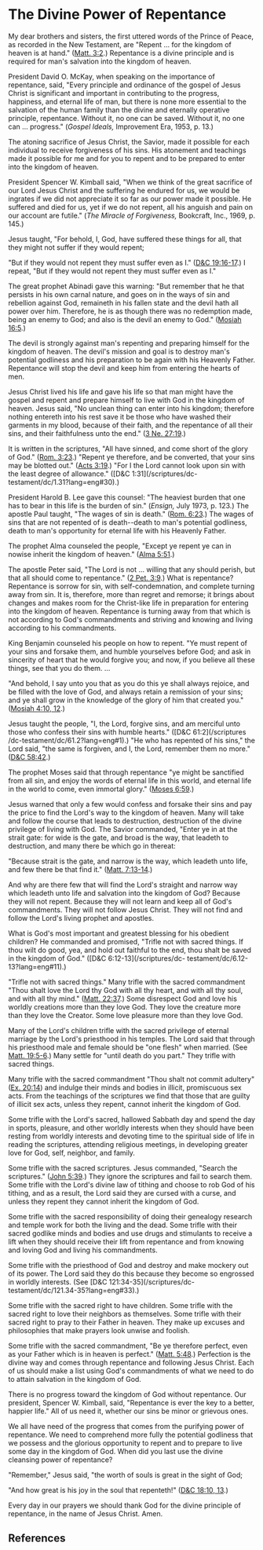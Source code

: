 # The Divine Power of Repentance

My dear brothers and sisters, the first uttered words of the Prince of Peace,
as recorded in the New Testament, are "Repent ... for the kingdom of heaven is
at hand." ([Matt. 3:2](/scriptures/nt/matt/3.2?lang=eng#1).) Repentance is a
divine principle and is required for man's salvation into the kingdom of
heaven.

President David O. McKay, when speaking on the importance of repentance, said,
"Every principle and ordinance of the gospel of Jesus Christ is significant
and important in contributing to the progress, happiness, and eternal life of
man, but there is none more essential to the salvation of the human family
than the divine and eternally operative principle, repentance. Without it, no
one can be saved. Without it, no one can ... progress." (_Gospel Ideals,_
Improvement Era, 1953, p. 13.)

The atoning sacrifice of Jesus Christ, the Savior, made it possible for each
individual to receive forgiveness of his sins. His atonement and teachings
made it possible for me and for you to repent and to be prepared to enter into
the kingdom of heaven.

President Spencer W. Kimball said, "When we think of the great sacrifice of
our Lord Jesus Christ and the suffering he endured for us, we would be
ingrates if we did not appreciate it so far as our power made it possible. He
suffered and died for us, yet if we do not repent, all his anguish and pain on
our account are futile." (_The Miracle of Forgiveness,_ Bookcraft, Inc., 1969,
p. 145.)

Jesus taught, "For behold, I, God, have suffered these things for all, that
they might not suffer if they would repent;

"But if they would not repent they must suffer even as I." ([D&amp;C
19:16-17](/scriptures/dc-testament/dc/19.16-17?lang=eng#15).) I repeat, "But
if they would not repent they must suffer even as I."

The great prophet Abinadi gave this warning: "But remember that he that
persists in his own carnal nature, and goes on in the ways of sin and
rebellion against God, remaineth in his fallen state and the devil hath all
power over him. Therefore, he is as though there was no redemption made, being
an enemy to God; and also is the devil an enemy to God." ([Mosiah
16:5](/scriptures/bofm/mosiah/16.5?lang=eng#4).)

The devil is strongly against man's repenting and preparing himself for the
kingdom of heaven. The devil's mission and goal is to destroy man's potential
godliness and his preparation to be again with his Heavenly Father. Repentance
will stop the devil and keep him from entering the hearts of men.

Jesus Christ lived his life and gave his life so that man might have the
gospel and repent and prepare himself to live with God in the kingdom of
heaven. Jesus said, "No unclean thing can enter into his kingdom; therefore
nothing entereth into his rest save it be those who have washed their garments
in my blood, because of their faith, and the repentance of all their sins, and
their faithfulness unto the end." ([3 Ne.
27:19](/scriptures/bofm/3-ne/27.19?lang=eng#18).)

It is written in the scriptures, "All have sinned, and come short of the glory
of God." ([Rom. 3:23](/scriptures/nt/rom/3.23?lang=eng#22).) "Repent ye
therefore, and be converted, that your sins may be blotted out." ([Acts
3:19](/scriptures/nt/acts/3.19?lang=eng#18).) "For I the Lord cannot look upon
sin with the least degree of allowance." ([D&amp;C 1:31](/scriptures/dc-
testament/dc/1.31?lang=eng#30).)

President Harold B. Lee gave this counsel: "The heaviest burden that one has
to bear in this life is the burden of sin." (_Ensign,_ July 1973, p. 123.) The
apostle Paul taught, "The wages of sin is death." ([Rom.
6:23](/scriptures/nt/rom/6.23?lang=eng#22).) The wages of sins that are not
repented of is death--death to man's potential godliness, death to man's
opportunity for eternal life with his Heavenly Father.

The prophet Alma counseled the people, "Except ye repent ye can in nowise
inherit the kingdom of heaven." ([Alma
5:51](/scriptures/bofm/alma/5.51?lang=eng#50).)

The apostle Peter said, "The Lord is not ... willing that any should perish, but
that all should come to repentance." ([2 Pet.
3:9](/scriptures/nt/2-pet/3.9?lang=eng#8).) What is repentance? Repentance is
sorrow for sin, with self-condemnation, and complete turning away from sin. It
is, therefore, more than regret and remorse; it brings about changes and makes
room for the Christ-like life in preparation for entering into the kingdom of
heaven. Repentance is turning away from that which is not according to God's
commandments and striving and knowing and living according to his
commandments.

King Benjamin counseled his people on how to repent. "Ye must repent of your
sins and forsake them, and humble yourselves before God; and ask in sincerity
of heart that he would forgive you; and now, if you believe all these things,
see that you do them. ...

"And behold, I say unto you that as you do this ye shall always rejoice, and
be filled with the love of God, and always retain a remission of your sins;
and ye shall grow in the knowledge of the glory of him that created you."
([Mosiah 4:10, 12](/scriptures/bofm/mosiah/4.10,12?lang=eng#9).)

Jesus taught the people, "I, the Lord, forgive sins, and am merciful unto
those who confess their sins with humble hearts." ([D&amp;C 61:2](/scriptures
/dc-testament/dc/61.2?lang=eng#1).) "He who has repented of his sins," the
Lord said, "the same is forgiven, and I, the Lord, remember them no more."
([D&amp;C 58:42](/scriptures/dc-testament/dc/58.42?lang=eng#41).)

The prophet Moses said that through repentance "ye might be sanctified from
all sin, and enjoy the words of eternal life in this world, and eternal life
in the world to come, even immortal glory." ([Moses
6:59](/scriptures/pgp/moses/6.59?lang=eng#58).)

Jesus warned that only a few would confess and forsake their sins and pay the
price to find the Lord's way to the kingdom of heaven. Many will take and
follow the course that leads to destruction, destruction of the divine
privilege of living with God. The Savior commanded, "Enter ye in at the strait
gate: for wide is the gate, and broad is the way, that leadeth to destruction,
and many there be which go in thereat:

"Because strait is the gate, and narrow is the way, which leadeth unto life,
and few there be that find it." ([Matt.
7:13-14](/scriptures/nt/matt/7.13-14?lang=eng#12).)

And why are there few that will find the Lord's straight and narrow way which
leadeth unto life and salvation into the kingdom of God? Because they will not
repent. Because they will not learn and keep all of God's commandments. They
will not follow Jesus Christ. They will not find and follow the Lord's living
prophet and apostles.

What is God's most important and greatest blessing for his obedient children?
He commanded and promised, "Trifle not with sacred things. If thou wilt do
good, yea, and hold out faithful to the end, thou shalt be saved in the
kingdom of God." ([D&amp;C 6:12-13](/scriptures/dc-
testament/dc/6.12-13?lang=eng#11).)

"Trifle not with sacred things." Many trifle with the sacred commandment "Thou
shalt love the Lord thy God with all thy heart, and with all thy soul, and
with all thy mind." ([Matt. 22:37](/scriptures/nt/matt/22.37?lang=eng#36).)
Some disrespect God and love his worldly creations more than they love God.
They love the creature more than they love the Creator. Some love pleasure
more than they love God.

Many of the Lord's children trifle with the sacred privilege of eternal
marriage by the Lord's priesthood in his temples. The Lord said that through
his priesthood male and female should be "one flesh" when married. (See [Matt.
19:5-6](/scriptures/nt/matt/19.5-6?lang=eng#4).) Many settle for "until death
do you part." They trifle with sacred things.

Many trifle with the sacred commandment "Thou shalt not commit adultery" ([Ex.
20:14](/scriptures/ot/ex/20.14?lang=eng#13)) and indulge their minds and
bodies in illicit, promiscuous sex acts. From the teachings of the scriptures
we find that those that are guilty of illicit sex acts, unless they repent,
cannot inherit the kingdom of God.

Some trifle with the Lord's sacred, hallowed Sabbath day and spend the day in
sports, pleasure, and other worldly interests when they should have been
resting from worldly interests and devoting time to the spiritual side of life
in reading the scriptures, attending religious meetings, in developing greater
love for God, self, neighbor, and family.

Some trifle with the sacred scriptures. Jesus commanded, "Search the
scriptures." ([John 5:39](/scriptures/nt/john/5.39?lang=eng#38).) They ignore
the scriptures and fail to search them. Some trifle with the Lord's divine law
of tithing and choose to rob God of his tithing, and as a result, the Lord
said they are cursed with a curse, and unless they repent they cannot inherit
the kingdom of God.

Some trifle with the sacred responsibility of doing their genealogy research
and temple work for both the living and the dead. Some trifle with their
sacred godlike minds and bodies and use drugs and stimulants to receive a lift
when they should receive their lift from repentance and from knowing and
loving God and living his commandments.

Some trifle with the priesthood of God and destroy and make mockery out of its
power. The Lord said they do this because they become so engrossed in worldly
interests. (See [D&amp;C 121:34-35](/scriptures/dc-
testament/dc/121.34-35?lang=eng#33).)

Some trifle with the sacred right to have children. Some trifle with the
sacred right to love their neighbors as themselves. Some trifle with their
sacred right to pray to their Father in heaven. They make up excuses and
philosophies that make prayers look unwise and foolish.

Some trifle with the sacred commandment, "Be ye therefore perfect, even as
your Father which is in heaven is perfect." ([Matt.
5:48](/scriptures/nt/matt/5.48?lang=eng#47).) Perfection is the divine way and
comes through repentance and following Jesus Christ. Each of us should make a
list using God's commandments of what we need to do to attain salvation in the
kingdom of God.

There is no progress toward the kingdom of God without repentance. Our
president, Spencer W. Kimball, said, "Repentance is ever the key to a better,
happier life." All of us need it, whether our sins be minor or grievous ones.

We all have need of the progress that comes from the purifying power of
repentance. We need to comprehend more fully the potential godliness that we
possess and the glorious opportunity to repent and to prepare to live some day
in the kingdom of God. When did you last use the divine cleansing power of
repentance?

"Remember," Jesus said, "the worth of souls is great in the sight of God;

"And how great is his joy in the soul that repenteth!" ([D&amp;C 18:10,
13](/scriptures/dc-testament/dc/18.10,13?lang=eng#9).)

Every day in our prayers we should thank God for the divine principle of
repentance, in the name of Jesus Christ. Amen.

## References

